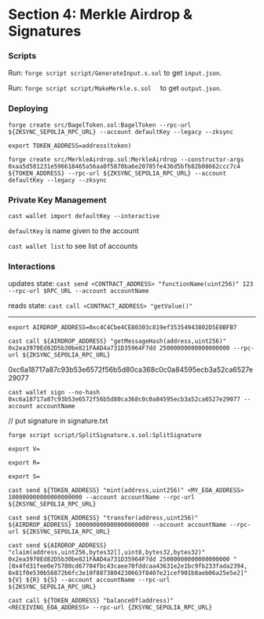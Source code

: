 # Section 4: Merkle Airdrop & Signatures

### Scripts

Run: `forge script script/GenerateInput.s.sol` to get `input.json`.

Run: `forge script script/MakeMerkle.s.sol  ` to get `output.json`.

### Deploying

`forge create src/BagelToken.sol:BagelToken --rpc-url ${ZKSYNC_SEPOLIA_RPC_URL} --account defaultKey --legacy --zksync`

`export TOKEN_ADDRESS=address(token)`

`forge create src/MerkleAirdrop.sol:MerkleAirdrop --constructor-args 0xaa5d581231e596618465a56aa0f5870ba6e20785fe436d5bfb82b08662ccc7c4 ${TOKEN_ADDRESS} --rpc-url ${ZKSYNC_SEPOLIA_RPC_URL} --account defaultKey --legacy --zksync`

### Private Key Management

`cast wallet import defaultKey --interactive`

`defaultKey` is name given to the account

`cast wallet list` to see list of accounts

### Interactions

updates state:
`cast send <CONTRACT_ADDRESS> "functionName(uint256)" 123 --rpc-url $RPC_URL --account accountName`

reads state:
`cast call <CONTRACT_ADDRESS> "getValue()"`

---

`export AIRDROP_ADDRESS=0xc4C4Cbe4CE80303c819ef35354943802D5E0BFB7`

`cast call ${AIRDROP_ADDRESS} "getMessageHash(address,uint256)" 0x2ea3970Ed82D5b30be821FAAD4a731D35964F7dd 25000000000000000000 --rpc-url ${ZKSYNC_SEPOLIA_RPC_URL}`

0xc6a18717a87c93b53e6572f56b5d80ca368c0c0a84595ecb3a52ca6527e29077

`cast wallet sign --no-hash 0xc6a18717a87c93b53e6572f56b5d80ca368c0c0a84595ecb3a52ca6527e29077 --account accountName`

// put signature in signature.txt

`forge script script/SplitSignature.s.sol:SplitSignature`

`export V=`

`export R=`

`export S=`

`cast send ${TOKEN_ADDRESS} "mint(address,uint256)" <MY_EOA_ADDRESS> 100000000000000000000 --account accountName --rpc-url ${ZKSYNC_SEPOLIA_RPC_URL}`

`cast send ${TOKEN_ADDRESS} "transfer(address,uint256)" ${AIRDROP_ADDRESS} 100000000000000000000 --account accountName --rpc-url ${ZKSYNC_SEPOLIA_RPC_URL}`

`cast send ${AIRDROP_ADDRESS} "claim(address,uint256,bytes32[],uint8,bytes32,bytes32)" 0x2ea3970Ed82D5b30be821FAAD4a731D35964F7dd 25000000000000000000 "[0x4fd31fee0e75780cd67704fbc43caee70fddcaa43631e2e1bc9fb233fada2394, 0x81f0e530b56872b6fc3e10f8873804230663f8407e21cef901b8aeb06a25e5e2]" ${V} ${R} ${S} --account accountName --rpc-url ${ZKSYNC_SEPOLIA_RPC_URL}`

`cast call ${TOKEN_ADDRESS} "balanceOf(address)" <RECEIVING_EOA_ADDRESS> --rpc-url {ZKSYNC_SEPOLIA_RPC_URL}`
